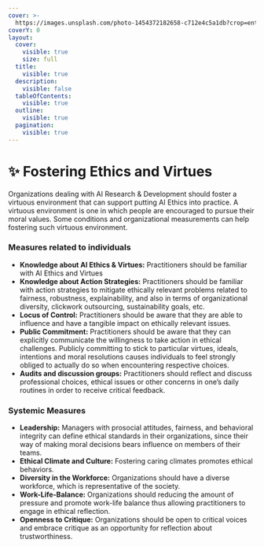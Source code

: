 ```yaml
---
cover: >-
  https://images.unsplash.com/photo-1454372182658-c712e4c5a1db?crop=entropy&cs=srgb&fm=jpg&ixid=M3wxOTcwMjR8MHwxfHNlYXJjaHw5fHxwZWFjZXxlbnwwfHx8fDE3MDAwMTUxNTF8MA&ixlib=rb-4.0.3&q=85
coverY: 0
layout:
  cover:
    visible: true
    size: full
  title:
    visible: true
  description:
    visible: false
  tableOfContents:
    visible: true
  outline:
    visible: true
  pagination:
    visible: true
---
```


# ✨ Fostering Ethics and Virtues

Organizations dealing with AI Research & Development should foster a virtuous environment that can support putting AI Ethics into practice. A virtuous environment is one in which people are encouraged to pursue their moral values. Some conditions and organizational measurements can help fostering such virtuous environment.

### **Measures related to individuals**

* **Knowledge about AI Ethics & Virtues:** Practitioners should be familiar with AI Ethics and Virtues
* **Knowledge about Action Strategies:** Practitioners should be familiar with action strategies to mitigate ethically relevant problems related to fairness, robustness, explainability, and also in terms of organizational diversity, clickwork outsourcing, sustainability goals, etc.
* **Locus of Control:** Practitioners should be aware that they are able to influence and have a tangible impact on ethically relevant issues.
* **Public Commitment:** Practitioners should be aware that they can explicitly communicate the willingness to take action in ethical challenges. Publicly committing to stick to particular virtues, ideals, intentions and moral resolutions causes individuals to feel strongly obliged to actually do so when encountering respective choices.
* **Audits and discussion groups:** Practitioners should reflect and discuss professional choices, ethical issues or other concerns in one’s daily routines in order to receive critical feedback.

### Systemic Measures

* **Leadership:** Managers with prosocial attitudes, fairness, and behavioral integrity can define ethical standards in their organizations, since their way of making moral decisions bears influence on members of their teams.
* **Ethical Climate and Culture:** Fostering caring climates promotes ethical behaviors.
* **Diversity in the Workforce:** Organizations should have a diverse workforce, which is representative of the society.
* **Work-Life-Balance:** Organizations should reducing the amount of pressure and promote work-life balance thus allowing practitioners to engage in ethical reflection.
* **Openness to Critique:** Organizations should be open to critical voices and embrace critique as an opportunity for reflection about trustworthiness.
